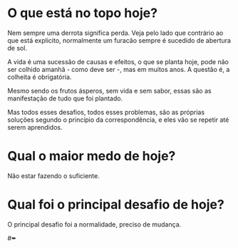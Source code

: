 # O que está no topo hoje?
Nem sempre uma derrota significa perda. Veja pelo lado que contrário ao que está explicito, normalmente um furacão sempre é sucedido de abertura de sol.

A vida é uma sucessão de causas e efeitos, o que se planta hoje, pode não ser colhido amanhã - como deve ser -, mas em muitos anos. A questão é, a colheita é obrigatória.

Mesmo sendo os frutos ásperos, sem vida e sem sabor, essas são as manifestação de tudo que foi plantado.

Mas todos esses desafios, todos esses problemas, são as próprias soluções segundo o princípio da correspondência, e eles vão se repetir até serem aprendidos.
# Qual o maior medo de hoje?
Não estar fazendo o suficiente.
# Qual foi o principal desafio de hoje?
O principal desafio foi a normalidade, preciso de mudança.

#✒